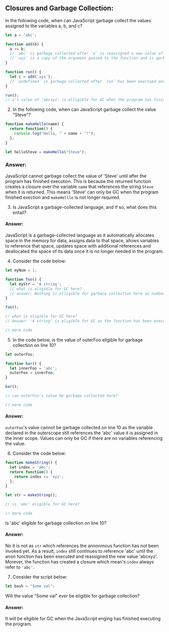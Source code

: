 ## Closures and Garbage Collection:

In the following code, when can JavaScript garbage collect the values assigned to the variables a, b, and c?

```js
let a = 'abc';

function add(b) {
  a += b;
  // `abc` is garbage collected after `a` is reassigned a new value of `abcxyz` on line 9. 
  // `xyz` is a copy of the argument passed to the function and is garbage collected after `add` has been executed on line 15.
}

function run() {
  let c = add('xyz');
  // `undefined` is garbage collected after `run` has been exectued and returns on line 19.
}

run();
// a's value of 'abcxyz' is elligible for GC when the program has finished exectuion.

```

2) In the following code, when can JavaScript garbage collect the value "Steve"?

```js
function makeHello(name) {
  return function() {
    console.log("Hello, " + name + "!");
  };
}

let helloSteve = makeHello("Steve");
```

### Answer:
JavaScript cannot garbage collect the value of 'Steve' until after the program has finished execution. This is because the returned function creates a closure over the variable `name` that references the string `Steve` when it is returned. This means 'Steve' can only be GC when the program finished exection and `makeHelllo` is not longer required. 

3) Is JavaScript a garbage-collected language, and if so, what does this entail?

#### Answer:
JavaScript is a garbage-collected language as it automatically allocates space in the memory for data, assigns data to that space, allows variables to reference that space, updates space with additional references and deallocated the space of its data once it is no longer needed in the program. 

4) Consider the code below:

```js
let myNum = 1;

function foo() {
  let myStr = 'A string';
  // what is eligible for GC here?
  // answer: Nothing is elligible for garbace collection here as numbers are primitives and are stored on the stack and 'A string' is referenced by myStr in the scope of this function.
}

foo();

// what is eligible for GC here?
// Answer: 'A string' is eligible for GC as the function has been executed and `A string` no longer has a variable that references the value in the global scope. 

// more code
```

5) In the code below, is the value of outerFoo eligible for garbage collection on line 10?

```js
let outerFoo;

function bar() {
  let innerFoo = 'abc';
  outerFoo = innerFoo;
}

bar();

// can outerFoo's value be garbage collected here?

// more code
```

#### Answer:
`outerFoo`'s value cannot be garbage collected on line 10 as the variable declared in the outerscope still references the 'abc' value it is assigned in the inner scope. Values can only be GC if there are no variables referencing the value. 

6) Consider the code below:

```js
function makeString() {
  let index = 'abc';
  return function() {
    return index += 'xyz';
  };
}

let str = makeString();

// is 'abc' eligible for GC here?

// more code
```

Is 'abc' eligible for garbage collection on line 10?

#### Answer:
No it is not as `str` which references the annonmous function has not been invoked yet. As a result, `index` still continues to reference 'abc' until the anon function has been executed and reassigned the new value 'abcxyz'. Morever, the function has created a closure which mean's `index` always refer to `'abc'`.


7) Consider the script below:

```js
let bash = "Some val";
```

Will the value "Some val" ever be eligible for garbage collection?

#### Answer:
It will be eligible for GC when the JavaScript enging has finished executing the program. 